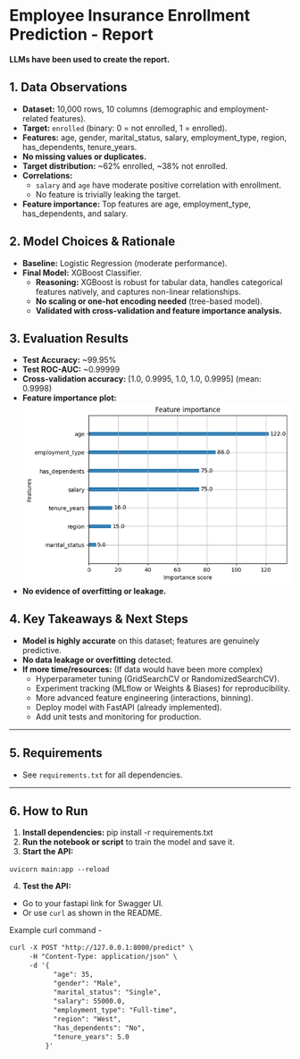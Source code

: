 # Employee Insurance Enrollment Prediction - Report

**LLMs have been used to create the report.**

## 1. Data Observations

- **Dataset:** 10,000 rows, 10 columns (demographic and employment-related features).
- **Target:** `enrolled` (binary: 0 = not enrolled, 1 = enrolled).
- **Features:** age, gender, marital_status, salary, employment_type, region, has_dependents, tenure_years.
- **No missing values or duplicates.**
- **Target distribution:** ~62% enrolled, ~38% not enrolled.
- **Correlations:** 
  - `salary` and `age` have moderate positive correlation with enrollment.
  - No feature is trivially leaking the target.
- **Feature importance:** Top features are age, employment_type, has_dependents, and salary.

## 2. Model Choices & Rationale

- **Baseline:** Logistic Regression (moderate performance).
- **Final Model:** XGBoost Classifier.
  - **Reasoning:** XGBoost is robust for tabular data, handles categorical features natively, and captures non-linear relationships.
  - **No scaling or one-hot encoding needed** (tree-based model).
  - **Validated with cross-validation and feature importance analysis.**

## 3. Evaluation Results

- **Test Accuracy:** ~99.95%
- **Test ROC-AUC:** ~0.99999
- **Cross-validation accuracy:** [1.0, 0.9995, 1.0, 1.0, 0.9995] (mean: 0.9998)
- **Feature importance plot:**  
  ![Feature Importance](output.png) <!-- Save and include your plot -->
- **No evidence of overfitting or leakage.**

## 4. Key Takeaways & Next Steps

- **Model is highly accurate** on this dataset; features are genuinely predictive.
- **No data leakage or overfitting** detected.
- **If more time/resources:**
    (If data would have been more complex)
  - Hyperparameter tuning (GridSearchCV or RandomizedSearchCV).
  - Experiment tracking (MLflow or Weights & Biases) for reproducibility.
  - More advanced feature engineering (interactions, binning).
  - Deploy model with FastAPI (already implemented).
  - Add unit tests and monitoring for production.

---

## 5. Requirements

- See `requirements.txt` for all dependencies.

---

## 6. How to Run

1. **Install dependencies:**
pip install -r requirements.txt
2. **Run the notebook or script** to train the model and save it.
3. **Start the API:**

```uvicorn main:app --reload```


4. **Test the API:**
- Go to your fastapi link for Swagger UI.
- Or use `curl` as shown in the README.

Example curl command  - 

```
curl -X POST "http://127.0.0.1:8000/predict" \
     -H "Content-Type: application/json" \
     -d '{
           "age": 35,
           "gender": "Male",
           "marital_status": "Single",
           "salary": 55000.0,
           "employment_type": "Full-time",
           "region": "West",
           "has_dependents": "No",
           "tenure_years": 5.0
         }'

```

